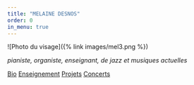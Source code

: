 ```yaml
---
title: "MELAINE DESNOS"
order: 0
in_menu: true
---
```

![Photo du visage]({% link images/mel3.png %})

<p1><i>pianiste, organiste, enseignant, de jazz et musiques actuelles</i></p1>

<a href="bio.html" class="bouton">Bio</a>
<a href="enseignement.html" class="bouton">Enseignement</a> 
<a href="projets en cours.html" class="bouton">Projets</a>
<a href="concerts.html" class="bouton">Concerts</a> 